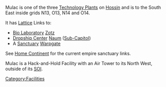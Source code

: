 Mulac is one of the three [Technology
Plants](../locations/Technology_Plant.md) on [Hossin](../locations/Hossin.md) and
is to the South East inside grids N13, O13, N14 and O14.

It has [Lattice](../terminology/Lattice.md) Links to:

- [Bio Laboratory](../locations/Bio_Laboratory.md) [Zotz](Zotz.md)
- [Dropship Center](../locations/Dropship_Center.md)
  [Naum](../Naum.md) ([Sub-Capitol](../locations/Sub-Capitol.md))
- A [Sanctuary](../locations/Sanctuary.md) [Warpgate](../locations/Warpgate.md)

See [Home Continent](../locations/Home_Continent.md) for the current empire
sanctuary links.

Mulac is a Hack-and-Hold Facility with an Air Tower to its North West,
outside of its [SOI](../locations/Sphere_of_Influence.md).

[Category:Facilities](Category:Facilities.md)
